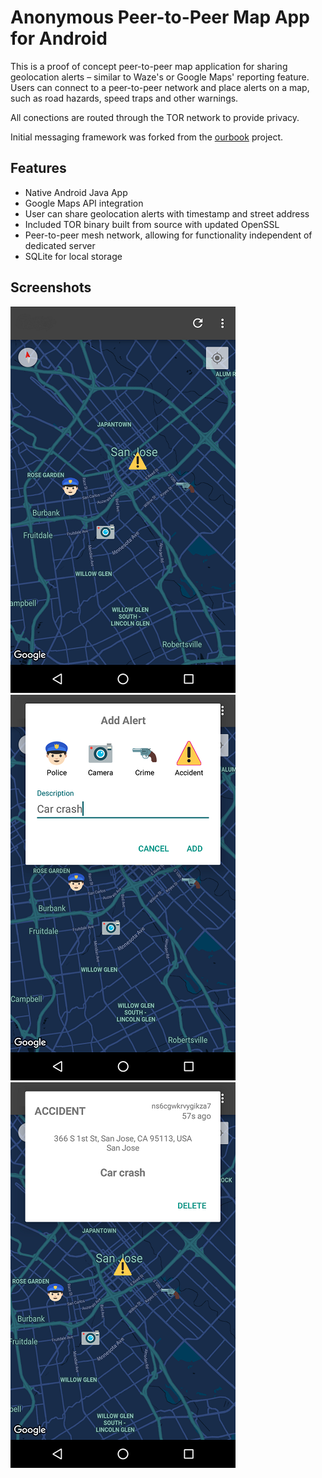 # Anonymous Peer-to-Peer Map App for Android

This is a proof of concept peer-to-peer map application for sharing geolocation alerts – similar to Waze's or Google Maps' reporting feature. Users can connect to a peer-to-peer network and place alerts on a map, such as road hazards, speed traps and other warnings. 

All conections are routed through the TOR network to provide privacy. 

Initial messaging framework was forked from the [ourbook](https://github.com/onionApps/ourbook) project.

## Features

* Native Android Java App
* Google Maps API integration
* User can share geolocation alerts with timestamp and street address
* Included TOR binary built from source with updated OpenSSL
* Peer-to-peer mesh network, allowing for functionality independent of dedicated server
* SQLite for local storage

## Screenshots

![Map screen](/screenshots/sc1.png) ![Map screen](/screenshots/sc2.png) ![Map screen](/screenshots/sc3.png)
